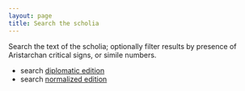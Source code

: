 ```yaml
---
layout: page
title: Search the scholia
---
```



Search the text of the scholia; optionally filter results by presence of Aristarchan critical signs, or simile numbers.

- search [diplomatic edition](./diplomatic/)
- search [normalized edition](./normalized/)